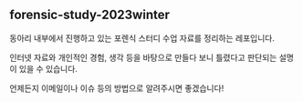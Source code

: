 ## forensic-study-2023winter

동아리 내부에서 진행하고 있는 포렌식 스터디 수업 자료를 정리하는 레포입니다.

인터넷 자료와 개인적인 경험, 생각 등을 바탕으로 만들다 보니 틀렸다고 판단되는 설명이 있을 수 있습니다.

언제든지 이메일이나 이슈 등의 방법으로 알려주시면 좋겠습니다!
